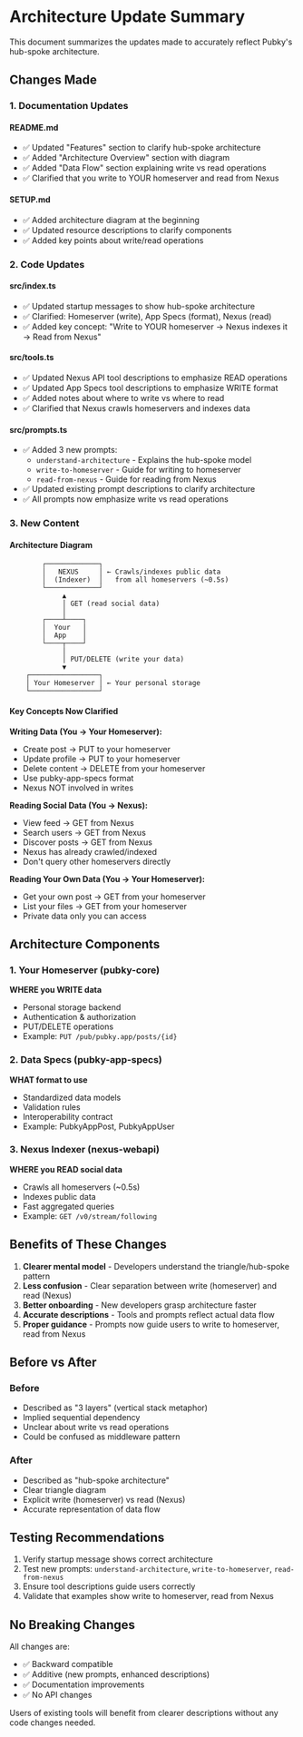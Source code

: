 # Architecture Update Summary

This document summarizes the updates made to accurately reflect Pubky's hub-spoke architecture.

## Changes Made

### 1. Documentation Updates

#### README.md
- ✅ Updated "Features" section to clarify hub-spoke architecture
- ✅ Added "Architecture Overview" section with diagram
- ✅ Added "Data Flow" section explaining write vs read operations
- ✅ Clarified that you write to YOUR homeserver and read from Nexus

#### SETUP.md
- ✅ Added architecture diagram at the beginning
- ✅ Updated resource descriptions to clarify components
- ✅ Added key points about write/read operations

### 2. Code Updates

#### src/index.ts
- ✅ Updated startup messages to show hub-spoke architecture
- ✅ Clarified: Homeserver (write), App Specs (format), Nexus (read)
- ✅ Added key concept: "Write to YOUR homeserver → Nexus indexes it → Read from Nexus"

#### src/tools.ts
- ✅ Updated Nexus API tool descriptions to emphasize READ operations
- ✅ Updated App Specs tool descriptions to emphasize WRITE format
- ✅ Added notes about where to write vs where to read
- ✅ Clarified that Nexus crawls homeservers and indexes data

#### src/prompts.ts
- ✅ Added 3 new prompts:
  - `understand-architecture` - Explains the hub-spoke model
  - `write-to-homeserver` - Guide for writing to homeserver
  - `read-from-nexus` - Guide for reading from Nexus
- ✅ Updated existing prompt descriptions to clarify architecture
- ✅ All prompts now emphasize write vs read operations

### 3. New Content

#### Architecture Diagram
```
        ┌─────────────┐
        │   NEXUS     │ ← Crawls/indexes public data
        │  (Indexer)  │   from all homeservers (~0.5s)
        └─────────────┘
             ▲
             │ GET (read social data)
             │
        ┌────┴────┐
        │  Your   │
        │  App    │
        └────┬────┘
             │
             │ PUT/DELETE (write your data)
             ▼
    ┌─────────────────┐
    │ Your Homeserver │ ← Your personal storage
    └─────────────────┘
```

#### Key Concepts Now Clarified

**Writing Data (You → Your Homeserver):**
- Create post → PUT to your homeserver
- Update profile → PUT to your homeserver
- Delete content → DELETE from your homeserver
- Use pubky-app-specs format
- Nexus NOT involved in writes

**Reading Social Data (You → Nexus):**
- View feed → GET from Nexus
- Search users → GET from Nexus
- Discover posts → GET from Nexus
- Nexus has already crawled/indexed
- Don't query other homeservers directly

**Reading Your Own Data (You → Your Homeserver):**
- Get your own post → GET from your homeserver
- List your files → GET from your homeserver
- Private data only you can access

## Architecture Components

### 1. Your Homeserver (pubky-core)
**WHERE you WRITE data**
- Personal storage backend
- Authentication & authorization
- PUT/DELETE operations
- Example: `PUT /pub/pubky.app/posts/{id}`

### 2. Data Specs (pubky-app-specs)
**WHAT format to use**
- Standardized data models
- Validation rules
- Interoperability contract
- Example: PubkyAppPost, PubkyAppUser

### 3. Nexus Indexer (nexus-webapi)
**WHERE you READ social data**
- Crawls all homeservers (~0.5s)
- Indexes public data
- Fast aggregated queries
- Example: `GET /v0/stream/following`

## Benefits of These Changes

1. **Clearer mental model** - Developers understand the triangle/hub-spoke pattern
2. **Less confusion** - Clear separation between write (homeserver) and read (Nexus)
3. **Better onboarding** - New developers grasp architecture faster
4. **Accurate descriptions** - Tools and prompts reflect actual data flow
5. **Proper guidance** - Prompts now guide users to write to homeserver, read from Nexus

## Before vs After

### Before
- Described as "3 layers" (vertical stack metaphor)
- Implied sequential dependency
- Unclear about write vs read operations
- Could be confused as middleware pattern

### After
- Described as "hub-spoke architecture"
- Clear triangle diagram
- Explicit write (homeserver) vs read (Nexus)
- Accurate representation of data flow

## Testing Recommendations

1. Verify startup message shows correct architecture
2. Test new prompts: `understand-architecture`, `write-to-homeserver`, `read-from-nexus`
3. Ensure tool descriptions guide users correctly
4. Validate that examples show write to homeserver, read from Nexus

## No Breaking Changes

All changes are:
- ✅ Backward compatible
- ✅ Additive (new prompts, enhanced descriptions)
- ✅ Documentation improvements
- ✅ No API changes

Users of existing tools will benefit from clearer descriptions without any code changes needed.

